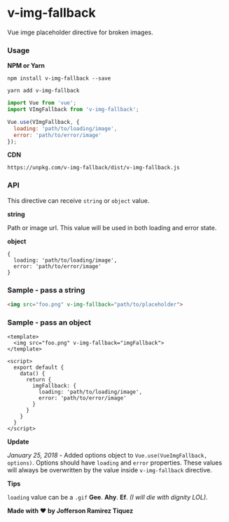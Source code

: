 # v-img-fallback

Vue imge placeholder directive for broken images.

### Usage

**NPM or Yarn**

`npm install v-img-fallback --save`

`yarn add v-img-fallback`

```javascript
import Vue from 'vue';
import VImgFallback from 'v-img-fallback';

Vue.use(VImgFallback, {
  loading: 'path/to/loading/image',
  error: 'path/to/error/image'
});

```

**CDN**

`https://unpkg.com/v-img-fallback/dist/v-img-fallback.js`

### API

This directive can receive `string` or `object` value.

**string**

Path or image url. This value will be used in both loading and error state.

**object**

```
{
  loading: 'path/to/loading/image',
  error: 'path/to/error/image'
}
```

### Sample - pass a string

```html
<img src="foo.png" v-img-fallback="path/to/placeholder">

```

### Sample - pass an object
```vue
<template>
  <img src="foo.png" v-img-fallback="imgFallback">
</template>

<script>
  export default {
    data() {
      return {
        imgFallback: {
          loading: 'path/to/loading/image',
          error: 'path/to/error/image'
        }
      }
    }
  }
</script>

```

**Update**

*January 25, 2018* - Added options object to `Vue.use(VueImgFallback, options)`. Options should have `loading` and `error` properties. These values will always be overwritten by the value inside `v-img-fallback` directive. 

**Tips**

`loading` value can be a `.gif` **Gee**. **Ahy**. **Ef**. *(I will die with dignity LOL)*.

**Made with :heart: by Jofferson Ramirez Tiquez**
